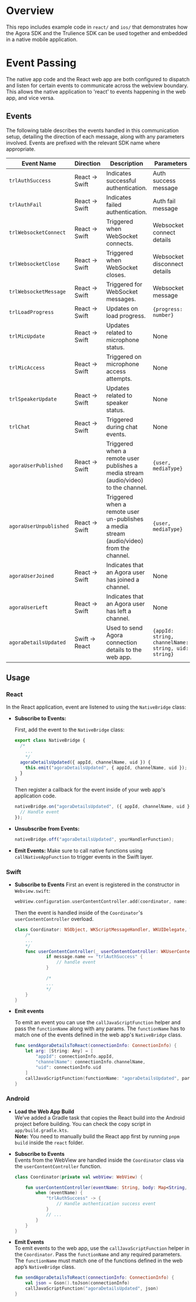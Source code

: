 # Overview

This repo includes example code in `react/` and `ios/` that demonstrates how the Agora SDK and the Trulience SDK can be used together and embedded in a native mobile application.

# Event Passing

The native app code and the React web app are both configured to dispatch and listen for certain events to communicate across the webview boundary. This allows the native application to 'react' to events happening in the web app, and vice versa.

## Events

The following table describes the events handled in this communication setup, detailing the direction of each message, along with any parameters involved. Events are prefixed with the relevant SDK name where appropriate.

| Event Name             | Direction      | Description                                                                              | Parameters                                          |
| ---------------------- | -------------- | ---------------------------------------------------------------------------------------- | --------------------------------------------------- |
| `trlAuthSuccess`       | React -> Swift | Indicates successful authentication.                                                     | Auth success message                                |
| `trlAuthFail`          | React -> Swift | Indicates failed authentication.                                                         | Auth fail message                                   |
| `trlWebsocketConnect`  | React -> Swift | Triggered when WebSocket connects.                                                       | Websocket connect details                           |
| `trlWebsocketClose`    | React -> Swift | Triggered when WebSocket closes.                                                         | Websocket disconnect details                        |
| `trlWebsocketMessage`  | React -> Swift | Triggered for WebSocket messages.                                                        | Websocket message                                   |
| `trlLoadProgress`      | React -> Swift | Updates on load progress.                                                                | `{progress: number}`                                |
| `trlMicUpdate`         | React -> Swift | Updates related to microphone status.                                                    | None                                                |
| `trlMicAccess`         | React -> Swift | Triggered on microphone access attempts.                                                 | None                                                |
| `trlSpeakerUpdate`     | React -> Swift | Updates related to speaker status.                                                       | None                                                |
| `trlChat`              | React -> Swift | Triggered during chat events.                                                            | None                                                |
| `agoraUserPublished`   | React -> Swift | Triggered when a remote user publishes a media stream (audio/video) to the channel.      | `{user, mediaType}`                                 |
| `agoraUserUnpublished` | React -> Swift | Triggered when a remote user un-publishes a media stream (audio/video) from the channel. | `{user, mediaType}`                                 |
| `agoraUserJoined`      | React -> Swift | Indicates that an Agora user has joined a channel.                                       | None                                                |
| `agoraUserLeft`        | React -> Swift | Indicates that an Agora user has left a channel.                                         | None                                                |
| `agoraDetailsUpdated`  | Swift -> React | Used to send Agora connection details to the web app.                                    | `{appId: string, channelName: string, uid: string}` |

## Usage

### React

In the React application, event are listened to using the `NativeBridge` class:

- **Subscribe to Events:**

  First, add the event to the `NativeBridge` class:

  ```javascript
  export class NativeBridge {
    /*
      ...
      */
    agoraDetailsUpdated({ appId, channelName, uid }) {
      this.emit("agoraDetailsUpdated", { appId, channelName, uid });
    }
  }
  ```

  Then register a callback for the event inside of your web app's application code.

  ```javascript
  nativeBridge.on("agoraDetailsUpdated", ({ appId, channelName, uid }) => {
    // Handle event
  });
  ```

- **Unsubscribe from Events:**

  ```javascript
  nativeBridge.off("agoraDetailsUpdated", yourHandlerFunction);
  ```

- **Emit Events:**
  Make sure to call native functions using `callNativeAppFunction` to trigger events in the Swift layer.

### Swift

- **Subscribe to Events**
  First an event is registered in the constructor in `Webview.swift`:

  ```swift
  webView.configuration.userContentController.add(coordinator, name: "trlAuthSuccess")

  ```

  Then the event is handled inside of the `Coordinator`'s `userContentController` overload.

  ```swift
  class Coordinator: NSObject, WKScriptMessageHandler, WKUIDelegate, WKNavigationDelegate {
      /*
      ...
      */
      func userContentController(_ userContentController: WKUserContentController, didReceive message: WKScriptMessage) {
              if message.name == "trlAuthSuccess" {
                  // handle event
              }

              /*
              ...
              */
      }
  }
  ```

- **Emit events**

  To emit an event you can use the `callJavaScriptFunction` helper and pass the `functionName` along with any params. The `functionName` has to match one of the events defined in the web app's `NativeBridge` class.

  ```swift
  func sendAgoraDetailsToReact(connectionInfo: ConnectionInfo) {
      let arg: [String: Any] = [
          "appId": connectionInfo.appId,
          "channelName": connectionInfo.channelName,
          "uid": connectionInfo.uid
      ]
      callJavaScriptFunction(functionName: "agoraDetailsUpdated", parameter: arg)
  }
  ```

### Android

- **Load the Web App Build**  
  We’ve added a Gradle task that copies the React build into the Android project before building. You can check the copy script in `app/build.gradle.kts`.  
  **Note:** You need to manually build the React app first by running `pnpm build` inside the `react` folder.

- **Subscribe to Events**  
  Events from the WebView are handled inside the `Coordinator` class via the `userContentController` function.

  ```kotlin
  class Coordinator(private val webView: WebView) {

      fun userContentController(eventName: String, body: Map<String, Any>?) {
          when (eventName) {
              "trlAuthSuccess" -> {
                  // Handle authentication success event
              }
              // ...
          }
      }
  }
  ```

- **Emit Events**  
  To emit events to the web app, use the `callJavaScriptFunction` helper in the `Coordinator`. Pass the `functionName` and any required parameters.  
  The `functionName` must match one of the functions defined in the web app’s `NativeBridge` class.

  ```kotlin
  fun sendAgoraDetailsToReact(connectionInfo: ConnectionInfo) {
      val json = Gson().toJson(connectionInfo)
      callJavaScriptFunction("agoraDetailsUpdated", json)
  }
  ```
  